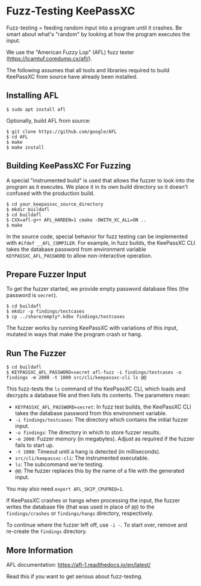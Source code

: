 # Fuzz-Testing KeePassXC

Fuzz-testing = feeding random input into a program until it crashes. Be smart about what's "random" by looking at how the program executes the input.

We use the "American Fuzzy Lop" (AFL) fuzz tester (https://lcamtuf.coredump.cx/afl/).

The following assumes that all tools and libraries required to build KeePassXC from source have already been installed.

## Installing AFL

    $ sudo apt install afl

Optionally, build AFL from source:

    $ git clone https://github.com/google/AFL
    $ cd AFL
    $ make
    $ make install

## Building KeePassXC For Fuzzing

A special "instrumented build" is used that allows the fuzzer to look into the program as it executes. We place it in its own build directory so it doesn't confused with the production build.

    $ cd your_keepassxc_source_directory
    $ mkdir buildafl
    $ cd buildafl
    $ CXX=afl-g++ AFL_HARDEN=1 cmake -DWITH_XC_ALL=ON ..
    $ make

In the source code, special behavior for fuzz testing can be implemented with `#ifdef __AFL_COMPILER`. For example, in fuzz builds, the KeePassXC CLI takes the database password from environment variable `KEYPASSXC_AFL_PASSWORD` to allow non-interactive operation.

## Prepare Fuzzer Input

To get the fuzzer started, we provide empty password database files (the password is `secret`).

    $ cd buildafl
    $ mkdir -p findings/testcases
    $ cp ../share/empty*.kdbx findings/testcases

The fuzzer works by running KeePassXC with variations of this input, mutated in ways that make the program crash or hang.

## Run The Fuzzer

    $ cd buildafl
    $ KEYPASSXC_AFL_PASSWORD=secret afl-fuzz -i findings/testcases -o findings -m 2000 -t 1000 src/cli/keepassxc-cli ls @@

This fuzz-tests the `ls` command of the KeePassXC CLI, which loads and decrypts a database file and then lists its contents. The parameters mean:

* `KEYPASSXC_AFL_PASSWORD=secret`: In fuzz test builds, the KeePassXC CLI takes the database password from this environment variable.
* `-i findings/testcases`: The directory which contains the initial fuzzer input.
* `-o findings`: The directory in which to store fuzzer results.
* `-m 2000`: Fuzzer memory (in megabytes). Adjust as required if the fuzzer fails to start up.
* `-t 1000`: Timeout until a hang is detected (in milliseconds).
* `src/cli/keepassxc-cli`: The instrumented executable.
* `ls`: The subcommand we're testing.
* `@@`: The fuzzer replaces this by the name of a file with the generated input.

You may also need `export AFL_SKIP_CPUFREQ=1`.

If KeePassXC crashes or hangs when processing the input, the fuzzer writes the database file (that was used in place of `@@`) to the `findings/crashes` or `findings/hangs` directory, respectively.

To continue where the fuzzer left off, use `-i -`. To start over, remove and re-create the `findings` directory.

## More Information

AFL documentation: https://afl-1.readthedocs.io/en/latest/

Read this if you want to get serious about fuzz-testing.
